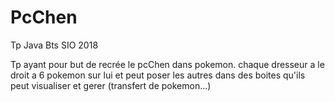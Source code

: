 # PcChen
Tp Java Bts SIO 2018

Tp ayant pour but de recrée le pcChen dans pokemon. chaque dresseur a le droit a 6 pokemon sur lui et peut poser les autres dans des boites qu'ils peut visualiser et gerer (transfert de pokemon...)

